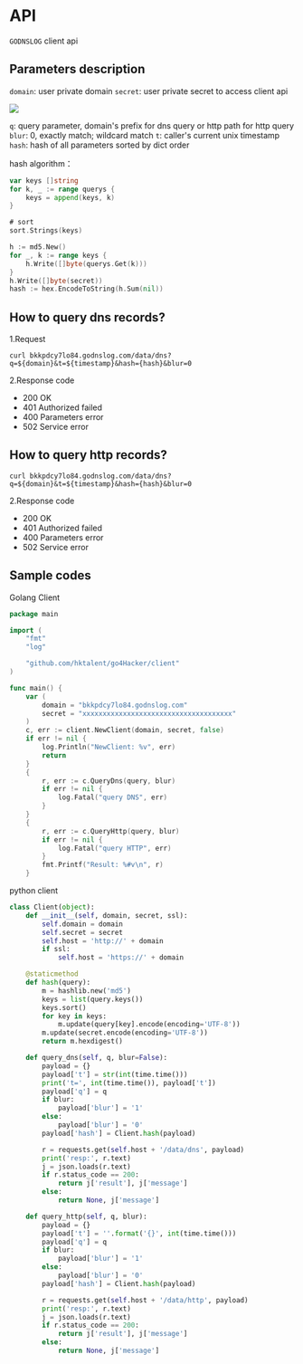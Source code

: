 # API

`GODNSLOG` client api

## Parameters description

`domain`: user private domain
`secret`: user private secret to access client api

![](https://s1.ax1x.com/2020/08/31/dOzKZd.png)

`q`: query parameter, domain's prefix for dns query or http path for http query 
`blur`: 0, exactly match; wildcard match
`t`: caller's current unix timestamp
`hash`: hash of all parameters sorted by dict order

hash algorithm：

```Go
var keys []string
for k, _ := range querys {
	keys = append(keys, k)
}

# sort
sort.Strings(keys)

h := md5.New()
for _, k := range keys {
	h.Write([]byte(querys.Get(k)))
}
h.Write([]byte(secret))
hash := hex.EncodeToString(h.Sum(nil))
```

## How to query dns records?

1.Request
```
curl bkkpdcy7lo84.godnslog.com/data/dns?q=${domain}&t=${timestamp}&hash={hash}&blur=0

```
2.Response code

- 200 OK
- 401 Authorized failed
- 400 Parameters error
- 502 Service error

## How to query http records?

```
curl bkkpdcy7lo84.godnslog.com/data/dns?q=${domain}&t=${timestamp}&hash={hash}&blur=0

```

2.Response code

- 200 OK
- 401 Authorized failed
- 400 Parameters error
- 502 Service error


## Sample codes

Golang Client

```Go 
package main

import (
	"fmt"
	"log"

	"github.com/hktalent/go4Hacker/client"
)

func main() {
	var (
		domain = "bkkpdcy7lo84.godnslog.com"
		secret = "xxxxxxxxxxxxxxxxxxxxxxxxxxxxxxxxxxxxx"
	)
	c, err := client.NewClient(domain, secret, false)
	if err != nil {
		log.Println("NewClient: %v", err)
		return
	}
	{
		r, err := c.QueryDns(query, blur)
		if err != nil {
			log.Fatal("query DNS", err)
		}
	}
	{
		r, err := c.QueryHttp(query, blur)
		if err != nil {
			log.Fatal("query HTTP", err)
		}
		fmt.Printf("Result: %#v\n", r)
	}

```

python client

```python
class Client(object):
    def __init__(self, domain, secret, ssl):
        self.domain = domain
        self.secret = secret
        self.host = 'http://' + domain
        if ssl:
            self.host = 'https://' + domain

    @staticmethod
    def hash(query):
        m = hashlib.new('md5')
        keys = list(query.keys())
        keys.sort()
        for key in keys:
            m.update(query[key].encode(encoding='UTF-8'))
        m.update(secret.encode(encoding='UTF-8'))
        return m.hexdigest()

    def query_dns(self, q, blur=False):
        payload = {}
        payload['t'] = str(int(time.time()))
        print('t=', int(time.time()), payload['t'])
        payload['q'] = q
        if blur:
            payload['blur'] = '1'
        else:
            payload['blur'] = '0'
        payload['hash'] = Client.hash(payload)

        r = requests.get(self.host + '/data/dns', payload)
        print('resp:', r.text)
        j = json.loads(r.text)
        if r.status_code == 200:
            return j['result'], j['message']
        else:
            return None, j['message']

    def query_http(self, q, blur):
        payload = {}
        payload['t'] = ''.format('{}', int(time.time()))
        payload['q'] = q
        if blur:
            payload['blur'] = '1'
        else:
            payload['blur'] = '0'
        payload['hash'] = Client.hash(payload)

        r = requests.get(self.host + '/data/http', payload)
        print('resp:', r.text)
        j = json.loads(r.text)
        if r.status_code == 200:
            return j['result'], j['message']
        else:
            return None, j['message']
```